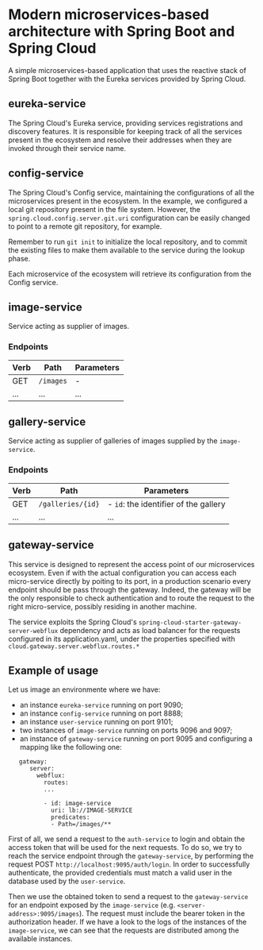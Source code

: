 # Modern microservices-based architecture with Spring Boot and Spring Cloud

A simple microservices-based application that uses the reactive stack of Spring Boot together with the Eureka services provided by Spring Cloud. 

## eureka-service

The Spring Cloud's Eureka service, providing services registrations and discovery features. It is responsible for keeping track of all the services present in the ecosystem and resolve their 
addresses when they are invoked through their service name.

## config-service

The Spring Cloud's Config service, maintaining the configurations of all the microservices present in the ecosystem. In the example, we configured a local git repository present in the file system. However, the `spring.cloud.config.server.git.uri` configuration can be easily changed to point to a remote git repository, for example. 

Remember to run `git init` to initialize the local repository, and to commit the existing files to make them available to the service during the lookup phase.

Each microservice of the ecosystem will retrieve its configuration from the Config service.


## image-service

Service acting as supplier of images.

### Endpoints 

| Verb | Path | Parameters |
| ---- | ---- | ---------- |
| GET  | `/images` | - |
| ...  | ...  | ... |

## gallery-service

Service acting as supplier of galleries of images supplied by the `image-service`.

### Endpoints 

| Verb | Path | Parameters |
| ---- | ---- | ---------- |
| GET  | `/galleries/{id}` | - `id`: the identifier of the gallery  |
| ...  | ...  | ... |

## gateway-service

This service is designed to represent the access point of our microservices ecosystem. Even if with the actual configuration you can access each micro-service directly by poiting to its port, in a production scenario every endpoint should be pass through the gateway. Indeed, the gateway will be the only responsible to check authentication and to route the request to the right micro-service, possibly residing in another machine.

The service exploits the Spring Cloud's `spring-cloud-starter-gateway-server-webflux` dependency and acts as load balancer for the requests configured in its application.yaml, under the properties specified with `cloud.gateway.server.webflux.routes.*`

## Example of usage

Let us image an environmente where we have:

- an instance `eureka-service` running on port 9090;
- an instance `config-service` running on port 8888;
- an instance `user-service` running on port 9101;
- two instances of `image-service` running on ports 9096 and 9097;
- an instance of `gateway-service` running on port 9095 and configuring a mapping like the following one:

```
   gateway:
      server:
        webflux:
          routes:
          ...
            
          - id: image-service
            uri: lb://IMAGE-SERVICE
            predicates:
            - Path=/images/**
```

First of all, we send a request to the `auth-service` to login and obtain the access token that will be used for the next requests. To do so, we try to reach the service endpoint through the `gateway-service`, by performing the request POST `http://localhost:9095/auth/login`. In order to successfully authenticate, the provided credentials must match a valid user in the database used by the `user-service`.

Then we use the obtained token to send a request to the `gateway-service` for an endpoint exposed by the `image-service` (e.g. `<server-address>:9095/images`). The request must include the bearer token in the authorization header. If we have a look to the logs of the instances of the `image-service`, we can see that the requests are distributed among the available instances. 

